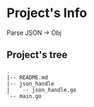 # Project's Info

Parse JSON -> Obj

## Project's tree

```
.
|-- README.md
|-- json_handle
|   `-- json_handle.go
`-- main.go
```
